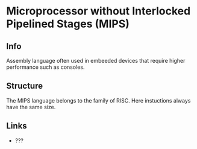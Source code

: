 # Microprocessor without Interlocked Pipelined Stages (MIPS)

## Info
Assembly language often used in embeeded devices that require higher performance such as consoles.

## Structure
The MIPS language belongs to the family of RISC. Here instuctions always have the same size. 

## Links
- ???
